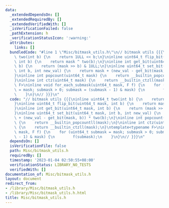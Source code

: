 ```yaml
---
data:
  _extendedDependsOn: []
  _extendedRequiredBy: []
  _extendedVerifiedWith: []
  _isVerificationFailed: false
  _pathExtension: h
  _verificationStatusIcon: ':warning:'
  attributes:
    links: []
  bundledCode: "#line 1 \"Misc/bitmask_utils.h\"\n// bitmask utils {{{\ninline uint64_t\
    \ two(int b) {\n    return 1ULL << b;\n}\ninline uint64_t flip_bit(uint64_t mask,\
    \ int b) {\n    return mask ^ two(b);\n}\ninline int get_bit(uint64_t mask, int\
    \ b) {\n    return (mask >> b) & 1ULL;\n}\ninline uint64_t set_bit(uint64_t mask,\
    \ int b, int new_val) {\n    return mask + (new_val - get_bit(mask, b)) * two(b);\n\
    }\ninline int popcount(uint64_t mask) {\n    return __builtin_popcountll(mask);\n\
    }\ninline int ctz(uint64_t mask) {\n    return __builtin_ctzll(mask);\n}\ntemplate<typename\
    \ F>\ninline void for_each_submask(uint64_t mask, F f) {\n    for (uint64_t submask\
    \ = mask; submask > 0; submask = (submask - 1) & mask) {\n        f(submask);\n\
    \    }\n}\n// }}}\n"
  code: "// bitmask utils {{{\ninline uint64_t two(int b) {\n    return 1ULL << b;\n\
    }\ninline uint64_t flip_bit(uint64_t mask, int b) {\n    return mask ^ two(b);\n\
    }\ninline int get_bit(uint64_t mask, int b) {\n    return (mask >> b) & 1ULL;\n\
    }\ninline uint64_t set_bit(uint64_t mask, int b, int new_val) {\n    return mask\
    \ + (new_val - get_bit(mask, b)) * two(b);\n}\ninline int popcount(uint64_t mask)\
    \ {\n    return __builtin_popcountll(mask);\n}\ninline int ctz(uint64_t mask)\
    \ {\n    return __builtin_ctzll(mask);\n}\ntemplate<typename F>\ninline void for_each_submask(uint64_t\
    \ mask, F f) {\n    for (uint64_t submask = mask; submask > 0; submask = (submask\
    \ - 1) & mask) {\n        f(submask);\n    }\n}\n// }}}\n"
  dependsOn: []
  isVerificationFile: false
  path: Misc/bitmask_utils.h
  requiredBy: []
  timestamp: '2023-01-04 02:50:55+08:00'
  verificationStatus: LIBRARY_NO_TESTS
  verifiedWith: []
documentation_of: Misc/bitmask_utils.h
layout: document
redirect_from:
- /library/Misc/bitmask_utils.h
- /library/Misc/bitmask_utils.h.html
title: Misc/bitmask_utils.h
---
```

